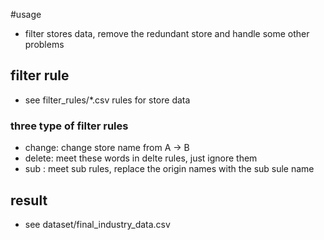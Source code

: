 #usage

- filter stores data, remove the redundant store and handle some other problems

## filter rule

* see filter_rules/*.csv rules for store data

### three type of filter rules
* change: change store name from A -> B 
* delete: meet these words in delte rules, just ignore them
* sub : meet sub rules, replace the origin names with the sub sule name

## result

* see dataset/final_industry_data.csv